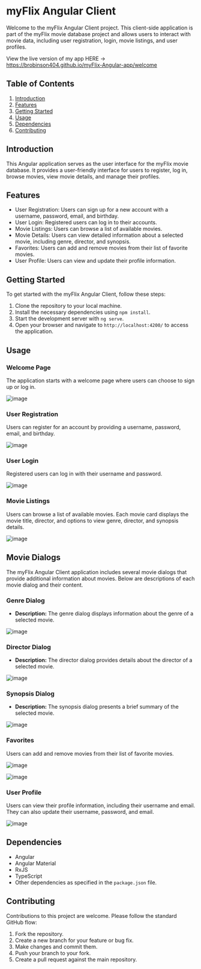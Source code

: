 # myFlix Angular Client

Welcome to the myFlix Angular Client project. This client-side application is part of the myFlix movie database project and allows users to interact with movie data, including user registration, login, movie listings, and user profiles.

View the live version of my app HERE -> <a>https://brobinson404.github.io/myFlix-Angular-app/welcome<a>

## Table of Contents
1. [Introduction](#introduction)
2. [Features](#features)
3. [Getting Started](#getting-started)
4. [Usage](#usage)
5. [Dependencies](#dependencies)
6. [Contributing](#contributing)

## Introduction
This Angular application serves as the user interface for the myFlix movie database. It provides a user-friendly interface for users to register, log in, browse movies, view movie details, and manage their profiles.

## Features
- User Registration: Users can sign up for a new account with a username, password, email, and birthday.
- User Login: Registered users can log in to their accounts.
- Movie Listings: Users can browse a list of available movies.
- Movie Details: Users can view detailed information about a selected movie, including genre, director, and synopsis.
- Favorites: Users can add and remove movies from their list of favorite movies.
- User Profile: Users can view and update their profile information.

## Getting Started
To get started with the myFlix Angular Client, follow these steps:

1. Clone the repository to your local machine.
2. Install the necessary dependencies using `npm install`.
3. Start the development server with `ng serve`.
4. Open your browser and navigate to `http://localhost:4200/` to access the application.

## Usage
### Welcome Page
The application starts with a welcome page where users can choose to sign up or log in.

![image](https://github.com/BRobinson404/myFlix-Angular-app/assets/122922678/8f03dcea-d78c-4281-900d-02a7d4fd2318)

### User Registration
Users can register for an account by providing a username, password, email, and birthday.

![image](https://github.com/BRobinson404/myFlix-Angular-app/assets/122922678/704a6725-9117-4f5c-a15f-333ee479c83c)

### User Login
Registered users can log in with their username and password.

![image](https://github.com/BRobinson404/myFlix-Angular-app/assets/122922678/10056ae1-a190-4df7-8cf6-ae0cbc783938)

### Movie Listings
Users can browse a list of available movies. Each movie card displays the movie title, director, and options to view genre, director, and synopsis details.

![image](https://github.com/BRobinson404/myFlix-Angular-app/assets/122922678/df435d37-3594-48a0-97e4-3afede5618e6)

## Movie Dialogs

The myFlix Angular Client application includes several movie dialogs that provide additional information about movies. Below are descriptions of each movie dialog and their content.

### Genre Dialog
- **Description:** The genre dialog displays information about the genre of a selected movie.

![image](https://github.com/BRobinson404/myFlix-Angular-app/assets/122922678/294949e2-0bd8-4e9b-9a69-47e90ea2f13b)

### Director Dialog
- **Description:** The director dialog provides details about the director of a selected movie.

![image](https://github.com/BRobinson404/myFlix-Angular-app/assets/122922678/5559b9fd-f42c-4e76-93c3-fbf6b22cc160)

### Synopsis Dialog
- **Description:** The synopsis dialog presents a brief summary of the selected movie.

![image](https://github.com/BRobinson404/myFlix-Angular-app/assets/122922678/1702804f-a29d-4563-a39c-cc57684d4b75)

### Favorites
Users can add and remove movies from their list of favorite movies.

![image](https://github.com/BRobinson404/myFlix-Angular-app/assets/122922678/a02299ab-4dc3-4822-9c46-4ac25c73f658)<br>

![image](https://github.com/BRobinson404/myFlix-Angular-app/assets/122922678/c507cbbe-2b43-4126-a2d2-d3ad2d35e9c9)

### User Profile
Users can view their profile information, including their username and email. They can also update their username, password, and email.

![image](https://github.com/BRobinson404/myFlix-Angular-app/assets/122922678/37ec0a2b-5abf-4c6a-8129-9dfdc1ec5d67)

## Dependencies
- Angular
- Angular Material
- RxJS
- TypeScript
- Other dependencies as specified in the `package.json` file.

## Contributing
Contributions to this project are welcome. Please follow the standard GitHub flow:
1. Fork the repository.
2. Create a new branch for your feature or bug fix.
3. Make changes and commit them.
4. Push your branch to your fork.
5. Create a pull request against the main repository.
